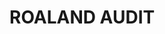 # ROALAND AUDIT

<figure><img src="../.gitbook/assets/audit/ROALAND_AUDIT_page-0001.jpg" alt=""><figcaption></figcaption></figure>

<figure><img src="../.gitbook/assets/audit/ROALAND_AUDIT_page-0002.jpg" alt=""><figcaption></figcaption></figure>

<figure><img src="../.gitbook/assets/audit/ROALAND_AUDIT_page-0003.jpg" alt=""><figcaption></figcaption></figure>

<figure><img src="../.gitbook/assets/audit/ROALAND_AUDIT_page-0004.jpg" alt=""><figcaption></figcaption></figure>

<figure><img src="../.gitbook/assets/audit/ROALAND_AUDIT_page-0005.jpg" alt=""><figcaption></figcaption></figure>

<figure><img src="../.gitbook/assets/audit/ROALAND_AUDIT_page-0006.jpg" alt=""><figcaption></figcaption></figure>

<figure><img src="../.gitbook/assets/audit/ROALAND_AUDIT_page-0007.jpg" alt=""><figcaption></figcaption></figure>

<figure><img src="../.gitbook/assets/audit/ROALAND_AUDIT_page-0008.jpg" alt=""><figcaption></figcaption></figure>

<figure><img src="../.gitbook/assets/audit/ROALAND_AUDIT_page-0009.jpg" alt=""><figcaption></figcaption></figure>

<figure><img src="../.gitbook/assets/audit/ROALAND_AUDIT_page-0010.jpg" alt=""><figcaption></figcaption></figure>

<figure><img src="../.gitbook/assets/audit/ROALAND_AUDIT_page-0011.jpg" alt=""><figcaption></figcaption></figure>

<figure><img src="../.gitbook/assets/audit/ROALAND_AUDIT_page-0012.jpg" alt=""><figcaption></figcaption></figure>

<figure><img src="../.gitbook/assets/audit/ROALAND_AUDIT_page-0013.jpg" alt=""><figcaption></figcaption></figure>

<figure><img src="../.gitbook/assets/audit/ROALAND_AUDIT_page-0014.jpg" alt=""><figcaption></figcaption></figure>

<figure><img src="../.gitbook/assets/audit/ROALAND_AUDIT_page-0015.jpg" alt=""><figcaption></figcaption></figure>

<figure><img src="../.gitbook/assets/audit/ROALAND_AUDIT_page-0016.jpg" alt=""><figcaption></figcaption></figure>
